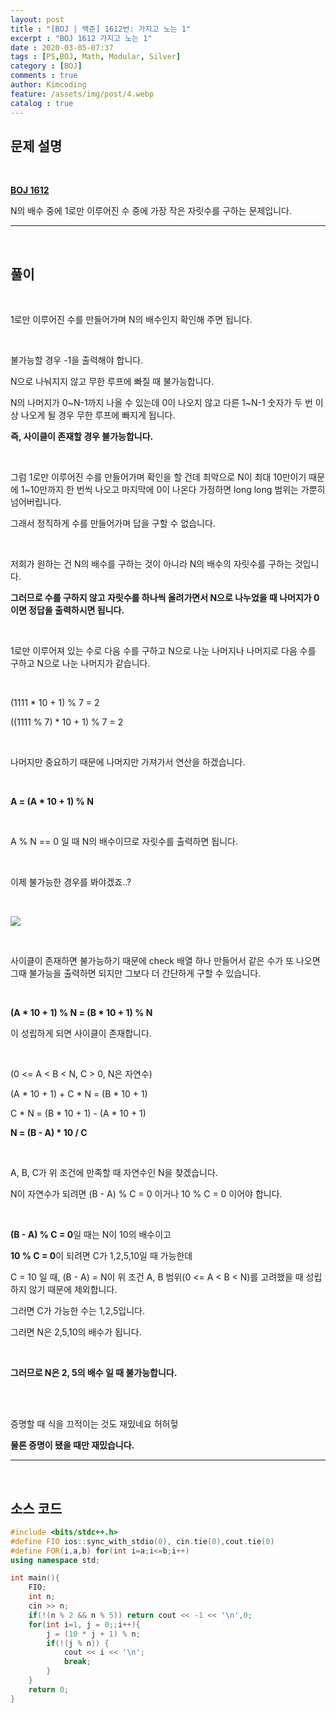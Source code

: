 ```yaml
---
layout: post
title : "[BOJ | 백준] 1612번: 가지고 노는 1"
excerpt : "BOJ 1612 가지고 노는 1"
date : 2020-03-05-07:37
tags : [PS,BOJ, Math, Modular, Silver]
category : [BOJ]
comments : true
author: Kimcoding
feature: /assets/img/post/4.webp
catalog : true
---
```


## 문제 설명

<br/>

**[BOJ 1612](https://www.acmicpc.net/problem/1612)**


N의 배수 중에 1로만 이루어진 수 중에 가장 작은 자릿수를 구하는 문제입니다.

---
<br/>

## 풀이

<br/>

1로만 이루어진 수를 만들어가며 N의 배수인지 확인해 주면 됩니다.

<br/>

불가능할 경우 -1을 출력해야 합니다.

N으로 나눠지지 않고 무한 루프에 빠질 때 불가능합니다.

N의 나머지가 0~N-1까지 나올 수 있는데 0이 나오지 않고
다른 1~N-1 숫자가 두 번 이상 나오게 될 경우 무한 루프에 빠지게 됩니다.

**즉, 사이클이 존재할 경우 불가능합니다.**

<br/>

그럼 1로만 이루어진 수를 만들어가며 확인을 할 건데
최악으로 N이 최대 10만이기 때문에 1~10만까지 한 번씩 나오고 마지막에 0이 나온다 가정하면
long long 범위는 가뿐히 넘어버립니다.

그래서 정직하게 수를 만들어가며 답을 구할 수 없습니다.

<br/>

저희가 원하는 건 N의 배수를 구하는 것이 아니라
N의 배수의 자릿수를 구하는 것입니다.

**그러므로 수를 구하지 않고 자릿수를 하나씩 올려가면서 N으로 나누었을 때 나머지가 0이면 정답을 출력하시면 됩니다.**

<br/>

1로만 이루어져 있는 수로 다음 수를 구하고 N으로 나눈 나머지나
나머지로 다음 수를 구하고 N으로 나눈 나머지가 같습니다.

<br/>

(1111 * 10 + 1) % 7 = 2

((1111 % 7) * 10 + 1) % 7 = 2

<br/>

나머지만 중요하기 때문에 나머지만 가져가서 연산을 하겠습니다.

<br/>

**A = (A \* 10 + 1) % N**

<br/>

A % N == 0 일 때 N의 배수이므로 자릿수를 출력하면 됩니다.

<br/>

이제 불가능한 경우를 봐야겠죠..?

<br/>

![](https://media.giphy.com/media/3oz8xVvbfTOntKLtx6/giphy.gif)

<br/>

사이클이 존재하면 불가능하기 때문에 check 배열 하나 만들어서 같은 수가 또 나오면 그때 불가능을 출력하면 되지만
그보다 더 간단하게 구할 수 있습니다.

<br/>

**(A \* 10 + 1) % N = (B \* 10 + 1) % N**

이 성립하게 되면 사이클이 존재합니다.

<br/>

(0 <= A < B < N, C > 0, N은 자연수)

(A * 10 + 1) + C * N = (B * 10 + 1)

C * N = (B * 10 + 1) - (A * 10 + 1)

**N = (B - A) \* 10 / C**

<br/>

A, B, C가 위 조건에 만족할 때 자연수인 N을 찾겠습니다.

N이 자연수가 되려면
(B - A) % C = 0 이거나 10 % C = 0 이어야 합니다.

<br/>

**(B - A) % C = 0**일 때는 N이 10의 배수이고

**10 % C = 0**이 되려면 C가 1,2,5,10일 때 가능한데

C = 10 일 때, (B - A) = N이 위 조건 A, B 범위(0 <= A < B < N)를 고려했을 때 성립하지 않기 때문에 제외합니다.

그러면 C가 가능한 수는 1,2,5입니다.

그러면 N은 2,5,10의 배수가 됩니다.

<br/>

**그러므로 N은 2, 5의 배수 일 때 불가능합니다.**


<br/><br/>




증명할 때 식을 끄적이는 것도 재밌네요 허허헣

**물론 증명이 됐을 때만 재밌습니다.**

---

<br/>

## <i class="fa fa-code"></i> 소스 코드

```cpp
#include <bits/stdc++.h>
#define FIO ios::sync_with_stdio(0), cin.tie(0),cout.tie(0)
#define FOR(i,a,b) for(int i=a;i<=b;i++)
using namespace std;

int main(){
    FIO;
    int n;
    cin >> n;
    if(!(n % 2 && n % 5)) return cout << -1 << '\n',0;
    for(int i=1, j = 0;;i++){
        j = (10 * j + 1) % n;
        if(!(j % n)) {
            cout << i << '\n';
            break;
        }
    }
    return 0;
}
```

